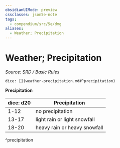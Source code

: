 ```yaml
---
obsidianUIMode: preview
cssclasses: json5e-note
tags:
  - compendium/src/5e/dmg
aliases:
  - Weather; Precipitation
---
```

# Weather; Precipitation
*Source: SRD / Basic Rules* 

`dice: [](weather-precipitation.md#^precipitation)`

**Precipitation**

| dice: d20 | Precipitation |
|-----------|---------------|
| 1-12 | no precipitation |
| 13-17 | light rain or light snowfall |
| 18-20 | heavy rain or heavy snowfall |
^precipitation
